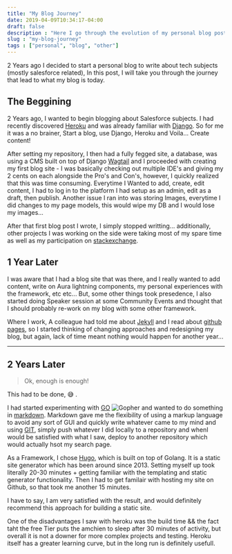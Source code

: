 ```yaml
---
title: "My Blog Journey"
date: 2019-04-09T10:34:17-04:00
draft: false
description : "Here I go through the evolution of my personal blog post alongside teck stacks I utilized to finally end up here."
slug : "my-blog-journey"
tags : ["personal", "blog", "other"]
---
```



2 Years ago I decided to start a personal blog to write about tech subjects (mostly salesforce related), In this post, I will take you through the journey that lead to what my blog is today.

## The Beggining

2 Years ago, I wanted to begin blogging about Salesforce subjects. I had recently discovered [Heroku](https://www.heroku.com) and was already familiar with [Django](https://www.djangoproject.com/). So for me it was a no brainer, Start a blog, use Django, Heroku and Voila... Create content!

After setting my repository, I then had a fully fegged site, a database, was using a CMS built on top of Django [Wagtail](https://wagtail.io/) and I proceeded with creating my first blog site - I was basically checking out multiple IDE's and giving my 2 cents on each alongside the Pro's and Con's, however, I quickly realized that this was time consuming. Everytime I Wanted to add, create, edit content, I had to log in to the platform I had setup as an admin, edit as a draft, then publish. Another issue I ran into was storing Images, everytime I did changes to my page models, this would wipe my DB and I would lose my images... 

After that first blog post I wrote, I simply stopped writting... additionally, other projects I was working on the side were taking most of my spare time as well as my participation on [stackexchange](https://salesforce.stackexchange.com/questions).

##  1 Year Later

I was aware that I had a blog site that was there, and I really wanted to add content, write on Aura lightning components, my personal experiences with the framework, etc etc...
But, some other things took presedence, I also started doing Speaker session at some Community Events and thought that I should probably re-work on my blog with some other framework.

Where I work, A colleague had told me about [Jekyll](https://jekyllrb.com/) and I read about [github pages](https://pages.github.com/), so I started thinking of changing approaches and redesigning my blog, but again, lack of time meant nothing would happen for another year...

---

##  2 Years Later

> Ok, enough is enough!

This had to be done, 😅 .  

I had started experimenting with [GO](https://golang.org/) ![Gopher](https://emojis.slackmojis.com/emojis/images/1454546974/291/golang.png?1454546974) and wanted to do something in [markdown](https://en.wikipedia.org/wiki/Markdown). Markdown gave me the flexibility of using a markup language to avoid any sort of GUI and quickly write whatever came to my mind and using [GIT](https://github.com), simply push whatever I did locally to a repository and whenI would be satisfied with what I saw, deploy to another repository which would actually hsot my search page.

As a Framework, I chose [Hugo](https://gohugo.io/), which is built on top of Golang. It is a static site generator which has been around since 2013. Setting myself up took literally 20-30 minutes + getting familiar with the templating and static generator functionality. Then I had to get familair with hosting my site on Github, so that took me another 15 minutes.

I have to say, I am very satisfied with the result, and would definitely recommend this approach for building a static site.

One of the disadvantages I saw with heroku was the build time && the fact taht the free Tier puts the amchien to sleep after 30 minutes of activity, but overall it is not a downer for more complex projects and testing. Heroku itself has a greater learning curve, but in the long run is definitely usefull.